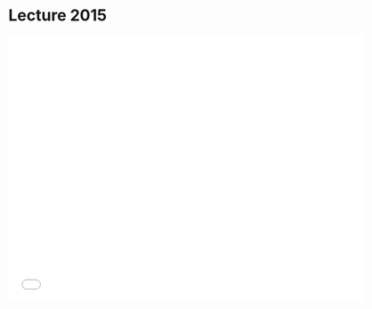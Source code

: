 # Lecture 2015
<iframe id="iframepdf" src="../scheduler_rosetta.pdf" frameborder="0" width="640" height="480" allowfullscreen="true" mozallowfullscreen="true" webkitallowfullscreen="true"></iframe> 
